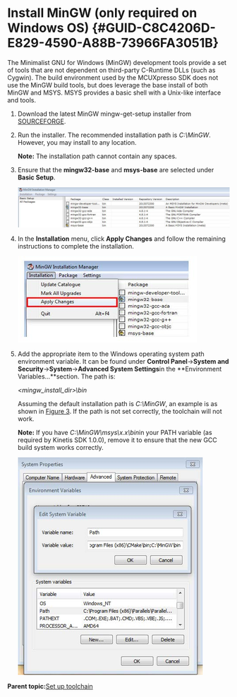 # Install MinGW \(only required on Windows OS\) {#GUID-C8C4206D-E829-4590-A88B-73966FA3051B}

The Minimalist GNU for Windows \(MinGW\) development tools provide a set of tools that are not dependent on third-party C-Runtime DLLs \(such as Cygwin\). The build environment used by the MCUXpresso SDK does not use the MinGW build tools, but does leverage the base install of both MinGW and MSYS. MSYS provides a basic shell with a Unix-like interface and tools.

1.  Download the latest MinGW mingw-get-setup installer from [SOURCEFORGE](http://sourceforge.net/projects/mingw/files/Installer/).
2.  Run the installer. The recommended installation path is *C:\\MinGW*. However, you may install to any location.

    **Note:** The installation path cannot contain any spaces.

3.  Ensure that the **mingw32-base** and **msys-base** are selected under **Basic Setup**.

    ![](../images/armgcc_set_up_mingw_msys.png "Set up MinGW and MSYS")

4.  In the **Installation** menu, click **Apply Changes** and follow the remaining instructions to complete the installation.

    ![](../images/armgcc_complete_mingw_and_msys.png "Complete MinGW and MSYS installation")

5.  Add the appropriate item to the Windows operating system path environment variable. It can be found under **Control Panel**-&gt;**System and Security**-&gt;**System**-&gt;**Advanced System Settings**in the **Environment Variables...**section. The path is:

    *&lt;mingw\_install\_dir&gt;\\bin*

    Assuming the default installation path is *C:\\MinGW*, an example is as shown in [Figure 3](#FIG_ADDPATH). If the path is not set correctly, the toolchain will not work.

    **Note:** If you have *C:\\MinGW\\msys\\x.x\\bin*in your PATH variable \(as required by Kinetis SDK 1.0.0\), remove it to ensure that the new GCC build system works correctly.

    ![](../images/armgcc_add_path.png "Add Path to systems environment")


**Parent topic:**[Set up toolchain](../topics/armgcc_set_up_toolchain.md)

